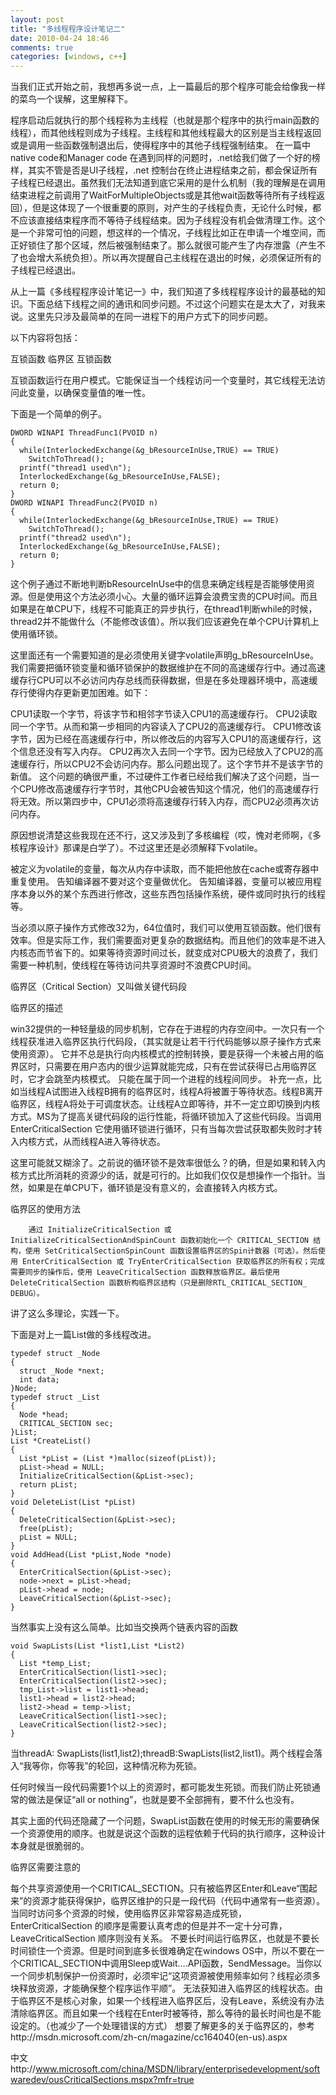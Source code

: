 ```yaml
---
layout: post
title: "多线程程序设计笔记二"
date: 2010-04-24 18:46
comments: true
categories: [windows, c++]
---
```


当我们正式开始之前，我想再多说一点，上一篇最后的那个程序可能会给像我一样的菜鸟一个误解，这里解释下。

程序启动后就执行的那个线程称为主线程（也就是那个程序中的执行main函数的线程），而其他线程则成为子线程。主线程和其他线程最大的区别是当主线程返回或是调用一些函数强制退出后，使得程序中的其他子线程强制结束。 在一篇中native code和Manager code 在遇到同样的问题时，.net给我们做了一个好的榜样，其实不管是否是UI子线程，.net 控制台在终止进程结束之前，都会保证所有子线程已经退出。虽然我们无法知道到底它采用的是什么机制（我的理解是在调用结束进程之前调用了WaitForMultipleObjects或是其他wait函数等待所有子线程返回），但是这体现了一个很重要的原则，对产生的子线程负责，无论什么时候，都不应该直接结束程序而不等待子线程结束。因为子线程没有机会做清理工作。这个是一个非常可怕的问题，想这样的一个情况，子线程比如正在申请一个堆空间，而正好锁住了那个区域，然后被强制结束了。那么就很可能产生了内存泄露（产生不了也会增大系统负担）。所以再次提醒自己主线程在退出的时候，必须保证所有的子线程已经退出。

从上一篇《多线程程序设计笔记一》中，我们知道了多线程程序设计的最基础的知识。下面总结下线程之间的通讯和同步问题。不过这个问题实在是太大了，对我来说。这里先只涉及最简单的在同一进程下的用户方式下的同步问题。

以下内容将包括：

互锁函数
临界区
互锁函数

互锁函数运行在用户模式。它能保证当一个线程访问一个变量时，其它线程无法访问此变量，以确保变量值的唯一性。

下面是一个简单的例子。

	DWORD WINAPI ThreadFunc1(PVOID n)
	{
	  while(InterlockedExchange(&g_bResourceInUse,TRUE) == TRUE)
	    SwitchToThread();
	  printf("thread1 used\n");
	  InterlockedExchange(&g_bResourceInUse,FALSE);
	  return 0;
	}
	DWORD WINAPI ThreadFunc2(PVOID n)
	{
	  while(InterlockedExchange(&g_bResourceInUse,TRUE) == TRUE)
	    SwitchToThread();
	  printf("thread2 used\n");
	  InterlockedExchange(&g_bResourceInUse,FALSE);    
	  return 0;
	}
 

这个例子通过不断地判断bResourceInUse中的信息来确定线程是否能够使用资源。但是使用这个方法必须小心。大量的循环运算会浪费宝贵的CPU时间。而且如果是在单CPU下，线程不可能真正的异步执行，在thread1判断while的时候，thread2并不能做什么（不能修改该值）。所以我们应该避免在单个CPU计算机上使用循环锁。

这里面还有一个需要知道的是必须使用关键字volatile声明g_bResourceInUse。我们需要把循环锁变量和循环锁保护的数据维护在不同的高速缓存行中。通过高速缓存行CPU可以不必访问内存总线而获得数据，但是在多处理器环境中，高速缓存行使得内存更新更加困难。如下：

CPU1读取一个字节，将该字节和相邻字节读入CPU1的高速缓存行。
CPU2读取同一个字节。从而和第一步相同的内容读入了CPU2的高速缓存行。
CPU1修改该字节，因为已经在高速缓存行中，所以修改后的内容写入CPU1的高速缓存行，这个信息还没有写入内存。
CPU2再次入去同一个字节。因为已经放入了CPU2的高速缓存行，所以CPU2不会访问内存。那么问题出现了。这个字节并不是该字节的新值。
这个问题的确很严重，不过硬件工作者已经给我们解决了这个问题，当一个CPU修改高速缓存行字节时，其他CPU会被告知这个情况，他们的高速缓存行将无效。所以第四步中，CPU1必须将高速缓存行转入内存，而CPU2必须再次访问内存。

原因想说清楚这些我现在还不行，这又涉及到了多核编程（哎，愧对老师啊，《多核程序设计》那课是白学了）。不过这里还是必须解释下volatile。

被定义为volatile的变量，每次从内存中读取，而不能把他放在cache或寄存器中重复使用。
告知编译器不要对这个变量做优化。
告知编译器，变量可以被应用程序本身以外的某个东西进行修改，这些东西包括操作系统，硬件或同时执行的线程等。
 

当必须以原子操作方式修改32为，64位值时，我们可以使用互锁函数。他们很有效率。但是实际工作，我们需要面对更复杂的数据结构。而且他们的效率是不进入内核态而节省下的。如果等待资源时间过长，就变成对CPU极大的浪费了，我们需要一种机制，使线程在等待访问共享资源时不浪费CPU时间。

临界区（Critical Section）又叫做关键代码段

临界区的描述

win32提供的一种轻量级的同步机制，它存在于进程的内存空间中。一次只有一个线程获准进入临界区执行代码段，（其实就是让若干行代码能够以原子操作方式来使用资源）。
它并不总是执行向内核模式的控制转换，要是获得一个未被占用的临界区时，只需要在用户态内的很少运算就能完成，只有在尝试获得已占用临界区时，它才会跳至内核模式。
只能在属于同一个进程的线程间同步。
补充一点，比如当线程A试图进入线程B拥有的临界区时，线程A将被置于等待状态。线程B离开临界区，线程A将处于可调度状态。让线程A立即等待，并不一定立即切换到内核方式。MS为了提高关键代码段的运行性能，将循环锁加入了这些代码段。当调用 EnterCriticalSection 它使用循环锁进行循环，只有当每次尝试获取都失败时才转入内核方式，从而线程A进入等待状态。

这里可能就又糊涂了。之前说的循环锁不是效率很低么？的确，但是如果和转入内核方式比所消耗的资源少的话，就是可行的。比如我们仅仅是想操作一个指针。当然，如果是在单CPU下，循环锁是没有意义的，会直接转入内核方式。

临界区的使用方法

        通过 InitializeCriticalSection 或 InitializeCriticalSectionAndSpinCount 函数初始化一个 CRITICAL_SECTION 结构，使用 SetCriticalSectionSpinCount 函数设置临界区的Spin计数器（可选）。然后使用 EnterCriticalSection 或 TryEnterCriticalSection 获取临界区的所有权；完成需要同步的操作后，使用 LeaveCriticalSection 函数释放临界区。最后使用 DeleteCriticalSection 函数析构临界区结构（只是删除RTL_CRITICAL_SECTION_ DEBUG）。

讲了这么多理论，实践一下。

下面是对上一篇List做的多线程改进。

	typedef struct _Node
	{
	  struct _Node *next;
	  int data;
	}Node;
	typedef struct _List
	{
	  Node *head;
	  CRITICAL_SECTION sec;
	}List;
	List *CreateList()
	{
	  List *pList = (List *)malloc(sizeof(pList));
	  pList->head = NULL;
	  InitializeCriticalSection(&pList->sec);
	  return pList;
	}
	void DeleteList(List *pList)
	{
	  DeleteCriticalSection(&pList->sec);
	  free(pList);
	  pList = NULL;
	}
	void AddHead(List *pList,Node *node)
	{
	  EnterCriticalSection(&pList->sec);
	  node->next = pList->head;
	  pList->head = node;
	  LeaveCriticalSection(&pList->sec);
	}
 

当然事实上没有这么简单。比如当交换两个链表内容的函数

	void SwapLists(List *list1,List *List2)
	{
	  List *temp_List;
	  EnterCriticalSection(list1->sec);
	  EnterCriticalSection(list2->sec);
	  tmp_List->list = list1->head;
	  list1->head = list2->head;
	  list2->head = temp->list;
	  LeaveCriticalSection(list1->sec);
	  LeaveCriticalSection(list2->sec);
	}
 

当threadA: SwapLists(list1,list2);threadB:SwapLists(list2,list1)。两个线程会落入“我等你，你等我”的轮回，这种情况称为死锁。

任何时候当一段代码需要1个以上的资源时，都可能发生死锁。而我们防止死锁通常的做法是保证“all or nothing”，也就是要不全部拥有，要不什么也没有。

其实上面的代码还隐藏了一个问题，SwapList函数在使用的时候无形的需要确保一个资源使用的顺序。也就是说这个函数的运程依赖于代码的执行顺序，这种设计本身就是很脆弱的。

临界区需要注意的

每个共享资源使用一个CRITICAL_SECTION。只有被临界区Enter和Leave“围起来”的资源才能获得保护，临界区维护的只是一段代码（代码中通常有一些资源）。
当同时访问多个资源的时候，使用临界区非常容易造成死锁， EnterCriticalSection 的顺序是需要认真考虑的但是并不一定十分可靠， LeaveCriticalSection 顺序则没有关系。
不要长时间运行临界区，也就是不要长时间锁住一个资源。但是时间到底多长很难确定在windows OS中，所以不要在一个CRITICAL_SECTION中调用Sleep或Wait….API函数，SendMessage。当你以一个同步机制保护一份资源时，必须牢记“这项资源被使用频率如何？线程必须多块释放资源，才能确保整个程序运作平顺”。
无法获知进入临界区的线程状态。由于临界区不是核心对象，如果一个线程进入临界区后，没有Leave，系统没有办法清除临界区。而且如果一个线程在Enter时被等待，那么等待的最长时间也是不能设定的。（也减少了一个处理错误的方式）
想要了解更多的关于临界区的，参考http://msdn.microsoft.com/zh-cn/magazine/cc164040(en-us).aspx

中文http://www.microsoft.com/china/MSDN/library/enterprisedevelopment/softwaredev/ousCriticalSections.mspx?mfr=true